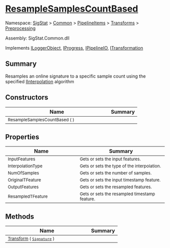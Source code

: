 # [ResampleSamplesCountBased](./ResampleSamplesCountBased.md)

Namespace: [SigStat]() > [Common](./../../../README.md) > [PipelineItems]() > [Transforms]() > [Preprocessing](./README.md)

Assembly: SigStat.Common.dll

Implements [ILoggerObject](./../../../ILoggerObject.md), [IProgress](./../../../Helpers/IProgress.md), [IPipelineIO](./../../../Pipeline/IPipelineIO.md), [ITransformation](./../../../ITransformation.md)

## Summary
Resamples an online signature to a specific sample count using the specified [IInterpolation](https://github.com/hargitomi97/sigstat/blob/master/docs/md/SigStat/Common/PipelineItems/Transforms/Preprocessing/IInterpolation.md) algorithm

## Constructors

| Name | Summary | 
| --- | --- | 
| <sub>ResampleSamplesCountBased (  )</sub><img width=100>| <sub></sub>| <br>


## Properties

| Name | Summary | 
| --- | --- | 
| <sub>InputFeatures</sub><img width=100>| <sub>Gets or sets the input features.</sub>| <br>
| <sub>InterpolationType</sub><img width=100>| <sub>Gets or sets the type of the interpolation. <seealso cref="T:SigStat.Common.PipelineItems.Transforms.Preprocessing.IInterpolation" /></sub>| <br>
| <sub>NumOfSamples</sub><img width=100>| <sub>Gets or sets the number of samples.</sub>| <br>
| <sub>OriginalTFeature</sub><img width=100>| <sub>Gets or sets the input timestamp feature.</sub>| <br>
| <sub>OutputFeatures</sub><img width=100>| <sub>Gets or sets the resampled  features.</sub>| <br>
| <sub>ResampledTFeature</sub><img width=100>| <sub>Gets or sets the resampled timestamp feature.</sub>| <br>


## Methods

| Name | Summary | 
| --- | --- | 
| <sub>[Transform](./Methods/ResampleSamplesCountBased-100663829.md) ( [`Signature`](./../../../Signature.md) )</sub><img width=100>| <sub></sub>| <br>


